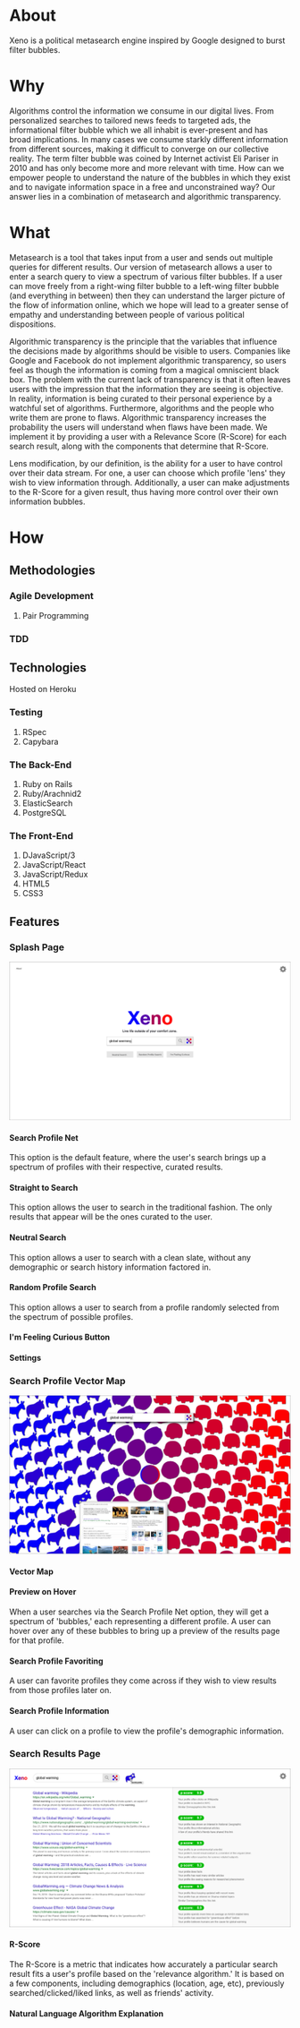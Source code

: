 # About

Xeno is a political metasearch engine inspired by Google designed to burst filter bubbles.

# Why

Algorithms control the information we consume in our digital lives. From personalized searches to tailored news feeds to targeted ads, the informational filter bubble which we all inhabit is ever-present and has broad implications. In many cases we consume starkly different information from different sources, making it difficult to converge on our collective reality. The term filter bubble was coined by Internet activist Eli Pariser in 2010 and has only become more and more relevant with time. How can we empower people to understand the nature of the bubbles in which they exist and to navigate information space in a free and unconstrained way? Our answer lies in a combination of metasearch and algorithmic transparency.  

# What

Metasearch is a tool that takes input from a user and sends out multiple queries for different results. Our version of metasearch allows a user to enter a search query to view a spectrum of various filter bubbles. If a user can move freely from a right-wing filter bubble to a left-wing filter bubble (and everything in between) then they can understand the larger picture of the flow of information online, which we hope will lead to a greater sense of empathy and understanding between people of various political dispositions.

Algorithmic transparency is the principle that the variables that influence the decisions made by algorithms should be visible to users.
Companies like Google and Facebook do not implement algorithmic transparency, so users feel as though the information is coming from a magical omniscient black box. The problem with the current lack of transparency is that it often leaves users with the impression that the information they are seeing is objective. In reality, information is being curated to their personal experience by a watchful set of algorithms. Furthermore, algorithms and the people who write them are prone to flaws. Algorithmic transparency increases the probability the users will understand when flaws have been made. We implement it by providing a user with a Relevance Score (R-Score) for each search result, along with the components that determine that R-Score.

Lens modification, by our definition, is the ability for a user to have control over their data stream. For one, a user can choose which profile 'lens' they wish to view information through. Additionally, a user can make adjustments to the R-Score for a given result, thus having more control over their own information bubbles. 

# How

## Methodologies

### Agile Development

  1. Pair Programming

### TDD

## Technologies

Hosted on Heroku

### Testing

  1. RSpec
  2. Capybara

### The Back-End

  1. Ruby on Rails
  2. Ruby/Arachnid2
  3. ElasticSearch
  4. PostgreSQL

### The Front-End

  1. DJavaScript/3
  2. JavaScript/React
  3. JavaScript/Redux
  4. HTML5
  5. CSS3

## Features

### Splash Page

![Xeno Splash](https://github.com/Xeno-Life/Xeno/blob/master/Design%20Assets/Artboard%201.png)

#### Search Profile Net

This option is the default feature, where the user's search brings up a spectrum of profiles with their respective, curated results.

#### Straight to Search

This option allows the user to search in the traditional fashion.
The only results that appear will be the ones curated to the user.

#### Neutral Search

This option allows a user to search with a clean slate, without any demographic or search history information
factored in.

#### Random Profile Search

This option allows a user to search from a profile randomly selected from the spectrum of possible profiles.

#### I'm Feeling Curious Button

#### Settings

### Search Profile Vector Map

![Xeno Search Results](https://github.com/Xeno-Life/Xeno/blob/master/Design%20Assets/Artboard%202.png)

#### Vector Map

#### Preview on Hover

When a user searches via the Search Profile Net option, they will get a spectrum of 'bubbles,' each representing a different profile.
A user can hover over any of these bubbles to bring up a preview of the results page for that profile.  

#### Search Profile Favoriting

A user can favorite profiles they come across if they wish to view results from those profiles later on.

#### Search Profile Information

A user can click on a profile to view the profile's demographic information.

### Search Results Page

![Xeno Search Results](https://github.com/Xeno-Life/Xeno/blob/master/Design%20Assets/artArtboard%203.png)

#### R-Score

The R-Score is a metric that indicates how accurately a particular search result fits a user's profile based on the 'relevance algorithm.' It is based on a few components, including demographics (location, age, etc), previously searched/clicked/liked links, as well as friends' activity.


#### Natural Language Algorithm Explanation
